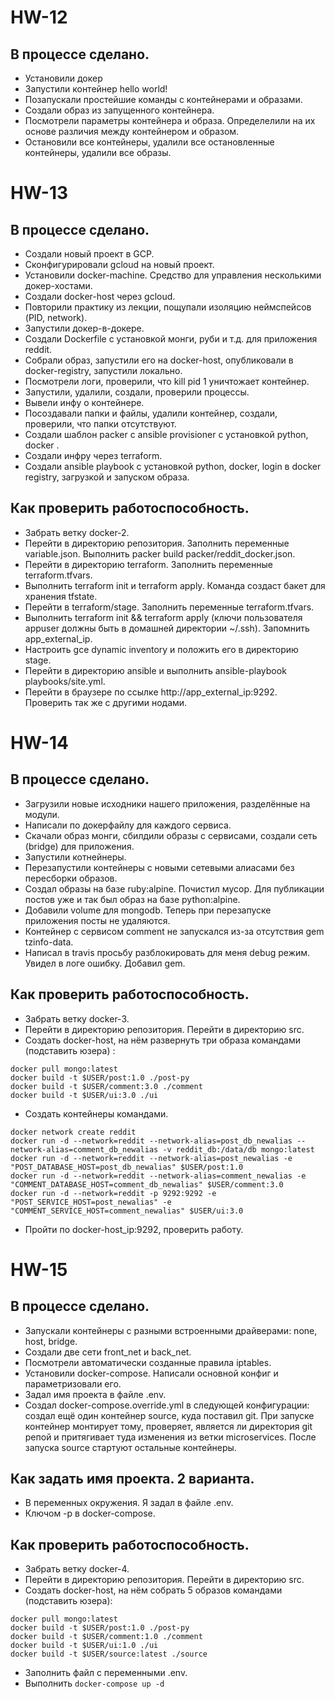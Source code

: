 # HW-12
## В процессе сделано.
- Установили докер
- Запустили контейнер hello world!
- Позапускали простейшие команды с контейнерами и образами.
- Создали образ из запущенного контейнера.
- Посмотрели параметры контейнера и образа. Определелили на их основе различия между контейнером и образом.
- Остановили все контейнеры, удалили все остановленные контейнеры, удалили все образы.

# HW-13
## В процессе сделано.
- Создали новый проект в GCP.
- Сконфигурировали gcloud на новый проект.
- Установили docker-machine. Средство для управления несколькими докер-хостами.
- Создали docker-host через gcloud.
- Повторили практику из лекции, пощупали изоляцию неймспейсов (PID, network).
- Запустили докер-в-докере.
- Создали Dockerfile с установкой монги, руби и т.д. для приложения reddit.
- Собрали образ, запустили его на docker-host, опубликовали в docker-registry, запустили локально.
- Посмотрели логи, проверили, что kill pid 1 уничтожает контейнер.
- Запустили, удалили, создали, проверили процессы.
- Вывели инфу о контейнере.
- Посоздавали папки и файлы, удалили контейнер, создали, проверили, что папки отсутствуют.
- Создали шаблон packer с ansible provisioner с установкой python, docker .
- Создали инфру через terraform.
- Создали ansible playbook с установкой python, docker, login в docker registry, загрузкой и запуском образа.

## Как проверить работоспособность.
- Забрать ветку docker-2.
- Перейти в директорию репозитория. Заполнить переменные variable.json. Выполнить packer build packer/reddit_docker.json.
- Перейти в директорию terraform. Заполнить переменные terraform.tfvars.
- Выполнить terraform init и terraform apply. Команда создаст бакет для хранения tfstate.
- Перейти в terraform/stage. Заполнить переменные terraform.tfvars.
- Выполнить terraform init && terraform apply (ключи пользователя appuser должны быть в домашней директории ~/.ssh). Запомнить app_external_ip.
- Настроить gce dynamic inventory и положить его в директорию stage.
- Перейти в директорию ansible и выполнить ansible-playbook playbooks/site.yml.
- Перейти в браузере по ссылке http://app_external_ip:9292. Проверить так же с другими нодами.

# HW-14
## В процессе сделано.
- Загрузили новые исходники нашего приложения, разделённые на модули.
- Написали по докерфайлу для каждого сервиса.
- Скачали образ монги, сбилдили образы с сервисами, создали сеть (bridge) для приложения.
- Запустили котнейнеры.
- Перезапустили контейнеры с новыми сетевыми алиасами без пересборки образов.
- Создал образы на базе ruby:alpine. Почистил мусор. Для публикации постов уже и так был образ на базе python:alpine.
- Добавили volume для mongodb. Теперь при перезапуске приложения посты не удаляются.
- Контейнер с сервисом comment не запускался из-за отсутствия gem tzinfo-data.
- Написал в travis просьбу разблокировать для меня debug режим. Увидел в логе ошибку. Добавил gem.

## Как проверить работоспособность.
- Забрать ветку docker-3.
- Перейти в директорию репозитория. Перейти в директорию src.
- Создать docker-host, на нём развернуть три образа командами (подставить юзера) :
```
docker pull mongo:latest
docker build -t $USER/post:1.0 ./post-py
docker build -t $USER/comment:3.0 ./comment
docker build -t $USER/ui:3.0 ./ui
```
- Создать контейнеры командами.
```
docker network create reddit
docker run -d --network=reddit --network-alias=post_db_newalias --network-alias=comment_db_newalias -v reddit_db:/data/db mongo:latest
docker run -d --network=reddit --network-alias=post_newalias -e "POST_DATABASE_HOST=post_db_newalias" $USER/post:1.0
docker run -d --network=reddit --network-alias=comment_newalias -e "COMMENT_DATABASE_HOST=comment_db_newalias" $USER/comment:3.0
docker run -d --network=reddit -p 9292:9292 -e "POST_SERVICE_HOST=post_newalias" -e "COMMENT_SERVICE_HOST=comment_newalias" $USER/ui:3.0
```
- Пройти по docker-host_ip:9292, проверить работу.


# HW-15
## В процессе сделано.
- Запускали контейнеры с разными встроенными драйверами: none, host, bridge.
- Создали две сети front_net и back_net.
- Посмотрели автоматически созданные правила iptables.
- Установили docker-compose. Написали основной конфиг и параметризовали его.
- Задал имя проекта в файле .env.
- Создал docker-compose.override.yml в следующей конфигурации: создал ещё один контейнер source, куда поставил git. При запуске контейнер монтирует тому, проверяет, является ли директория git репой и притягивает туда изменения из ветки microservices. После запуска source стартуют остальные контейнеры.

## Как задать имя проекта. 2 варианта.
- В переменных окружения. Я задал в файле .env.
- Ключом -p в docker-compose.

## Как проверить работоспособность.
- Забрать ветку docker-4.
- Перейти в директорию репозитория. Перейти в директорию src.
- Создать docker-host, на нём собрать 5 образов командами (подставить юзера):
```
docker pull mongo:latest
docker build -t $USER/post:1.0 ./post-py
docker build -t $USER/comment:1.0 ./comment
docker build -t $USER/ui:1.0 ./ui
docker build -t $USER/source:latest ./source
```
- Заполнить файл с переменными .env.
- Выполнить `docker-compose up -d`
